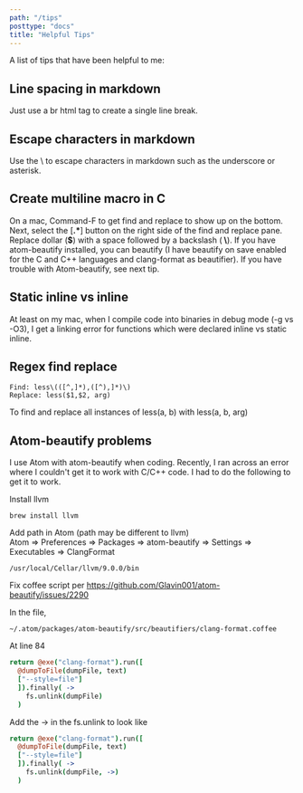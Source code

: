 ```yaml
---
path: "/tips"
posttype: "docs"
title: "Helpful Tips"
---
```


A list of tips that have been helpful to me:

## Line spacing in markdown
Just use a br html tag to create a single line break.  

## Escape characters in markdown
Use the \\ to escape characters in markdown such as the underscore or asterisk.

## Create multiline macro in C
On a mac, Command-F to get find and replace to show up on the bottom.  Next, select the [<b>\.\*</b>] button on the right side of the find and replace pane.  Replace dollar (<b>$</b>) with a space followed by a backslash (<b> \\</b>).  If you have atom-beautify installed, you can beautify (I have beautify on save enabled for the C and C++ languages and clang-format as beautifier).  If you have trouble with Atom-beautify, see next tip.

## Static inline vs inline
At least on my mac, when I compile code into binaries in debug mode (-g vs -O3), I get a linking error for functions which were declared inline vs static inline.

## Regex find replace
```
Find: less\(([^,]*),([^),]*)\)
Replace: less($1,$2, arg)
```

To find and replace all instances of less(a, b) with less(a, b, arg)

## Atom-beautify problems
I use Atom with atom-beautify when coding.  Recently, I ran across an error where I couldn't get it to work with C/C++ code.  I had to do the following to get it to work.

Install llvm
```
brew install llvm
```

Add path in Atom (path may be different to llvm)<br/>
Atom => Preferences => Packages => atom-beautify => Settings => Executables => ClangFormat<br/>
```
/usr/local/Cellar/llvm/9.0.0/bin
```

Fix coffee script per https://github.com/Glavin001/atom-beautify/issues/2290

In the file,
```
~/.atom/packages/atom-beautify/src/beautifiers/clang-format.coffee
```

At line 84
```coffee
return @exe("clang-format").run([
  @dumpToFile(dumpFile, text)
  ["--style=file"]
  ]).finally( ->
    fs.unlink(dumpFile)
  )
```

Add the -> in the fs.unlink to look like
```coffee
return @exe("clang-format").run([
  @dumpToFile(dumpFile, text)
  ["--style=file"]
  ]).finally( ->
    fs.unlink(dumpFile, ->)
  )
```
